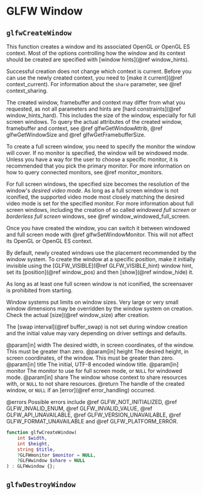 # GLFW Window

## `glfwCreateWindow`

   This function creates a window and its associated OpenGL or OpenGL ES
   context.  Most of the options controlling how the window and its context
   should be created are specified with [window hints](@ref window_hints).
 
   Successful creation does not change which context is current.  Before you
   can use the newly created context, you need to
   [make it current](@ref context_current).  For information about the `share`
   parameter, see @ref context_sharing.
 
   The created window, framebuffer and context may differ from what you
   requested, as not all parameters and hints are
   [hard constraints](@ref window_hints_hard).  This includes the size of the
   window, especially for full screen windows.  To query the actual attributes
   of the created window, framebuffer and context, see @ref
   glfwGetWindowAttrib, @ref glfwGetWindowSize and @ref glfwGetFramebufferSize.
 
   To create a full screen window, you need to specify the monitor the window
   will cover.  If no monitor is specified, the window will be windowed mode.
   Unless you have a way for the user to choose a specific monitor, it is
   recommended that you pick the primary monitor.  For more information on how
   to query connected monitors, see @ref monitor_monitors.
 
   For full screen windows, the specified size becomes the resolution of the
   window's _desired video mode_.  As long as a full screen window is not
   iconified, the supported video mode most closely matching the desired video
   mode is set for the specified monitor.  For more information about full
   screen windows, including the creation of so called _windowed full screen_
   or _borderless full screen_ windows, see @ref window_windowed_full_screen.
 
   Once you have created the window, you can switch it between windowed and
   full screen mode with @ref glfwSetWindowMonitor.  This will not affect its
   OpenGL or OpenGL ES context.
 
   By default, newly created windows use the placement recommended by the
   window system.  To create the window at a specific position, make it
   initially invisible using the [GLFW_VISIBLE](@ref GLFW_VISIBLE_hint) window
   hint, set its [position](@ref window_pos) and then [show](@ref window_hide)
   it.
 
   As long as at least one full screen window is not iconified, the screensaver
   is prohibited from starting.
 
   Window systems put limits on window sizes.  Very large or very small window
   dimensions may be overridden by the window system on creation.  Check the
   actual [size](@ref window_size) after creation.
 
   The [swap interval](@ref buffer_swap) is not set during window creation and
   the initial value may vary depending on driver settings and defaults.
 
   @param[in] width The desired width, in screen coordinates, of the window.
   This must be greater than zero.
   @param[in] height The desired height, in screen coordinates, of the window.
   This must be greater than zero.
   @param[in] title The initial, UTF-8 encoded window title.
   @param[in] monitor The monitor to use for full screen mode, or `NULL` for
   windowed mode.
   @param[in] share The window whose context to share resources with, or `NULL`
   to not share resources.
   @return The handle of the created window, or `NULL` if an
   [error](@ref error_handling) occurred.
 
   @errors Possible errors include @ref GLFW_NOT_INITIALIZED, @ref
   GLFW_INVALID_ENUM, @ref GLFW_INVALID_VALUE, @ref GLFW_API_UNAVAILABLE, @ref
   GLFW_VERSION_UNAVAILABLE, @ref GLFW_FORMAT_UNAVAILABLE and @ref
   GLFW_PLATFORM_ERROR.

```php
function glfwCreateWindow(
    int $width, 
    int $height, 
    string $title, 
    ?GLFWmonitor $monitor = NULL, 
    ?GLFWwindow $share = NULL
) : GLFWwindow {};
```

## `glfwDestroyWindow`
